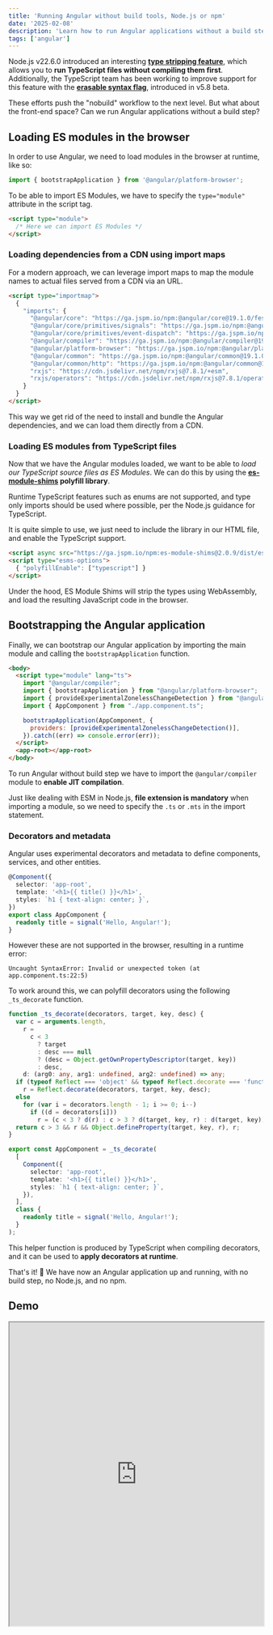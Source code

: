 ```yaml
---
title: 'Running Angular without build tools, Node.js or npm'
date: '2025-02-08'
description: 'Learn how to run Angular applications without a build step using ES modules and TypeScript in the browser.'
tags: ['angular']
---
```


Node.js v22.6.0 introduced an interesting [**type stripping feature**](https://nodejs.org/docs/v22.13.1/api/typescript.html#type-stripping), which allows you to **run TypeScript files without compiling them first**. Additionally, the TypeScript team has been working to improve support for this feature with the **[erasable syntax flag](https://www.totaltypescript.com/erasable-syntax-only)**, introduced in v5.8 beta.

These efforts push the "nobuild" workflow to the next level. But what about the front-end space? Can we run Angular applications without a build step?

## Loading ES modules in the browser

In order to use Angular, we need to load modules in the browser at runtime, like so:

```ts
import { bootstrapApplication } from '@angular/platform-browser';
```

To be able to import ES Modules, we have to specify the `type="module"` attribute in the script tag.

```html
<script type="module">
  /* Here we can import ES Modules */
</script>
```

### Loading dependencies from a CDN using import maps

For a modern approach, we can leverage import maps to map the module names to actual files served from a CDN via an URL.

```html
<script type="importmap">
  {
    "imports": {
      "@angular/core": "https://ga.jspm.io/npm:@angular/core@19.1.0/fesm2022/core.mjs",
      "@angular/core/primitives/signals": "https://ga.jspm.io/npm:@angular/core@19.1.0/fesm2022/primitives/signals.mjs",
      "@angular/core/primitives/event-dispatch": "https://ga.jspm.io/npm:@angular/core@19.1.0/fesm2022/primitives/event-dispatch.mjs",
      "@angular/compiler": "https://ga.jspm.io/npm:@angular/compiler@19.1.0/fesm2022/compiler.mjs",
      "@angular/platform-browser": "https://ga.jspm.io/npm:@angular/platform-browser@19.1.0/fesm2022/platform-browser.mjs",
      "@angular/common": "https://ga.jspm.io/npm:@angular/common@19.1.0/fesm2022/common.mjs",
      "@angular/common/http": "https://ga.jspm.io/npm:@angular/common@19.1.0/fesm2022/http.mjs",
      "rxjs": "https://cdn.jsdelivr.net/npm/rxjs@7.8.1/+esm",
      "rxjs/operators": "https://cdn.jsdelivr.net/npm/rxjs@7.8.1/operators/+esm"
    }
  }
</script>
```

This way we get rid of the need to install and bundle the Angular dependencies, and we can load them directly from a CDN.

### Loading ES modules from TypeScript files

Now that we have the Angular modules loaded, we want to be able to _load our TypeScript source files as ES Modules_. We can do this by using the **[es-module-shims](https://github.com/guybedford/es-module-shims) polyfill library**.

<Note>Runtime TypeScript features such as enums are not supported, and type only imports should be used where possible, per the Node.js guidance for TypeScript.</Note>

It is quite simple to use, we just need to include the library in our HTML file, and enable the TypeScript support.

```html
<script async src="https://ga.jspm.io/npm:es-module-shims@2.0.9/dist/es-module-shims.js"></script>
<script type="esms-options">
  { "polyfillEnable": ["typescript"] }
</script>
```

Under the hood, ES Module Shims will strip the types using WebAssembly, and load the resulting JavaScript code in the browser.


## Bootstrapping the Angular application

Finally, we can bootstrap our Angular application by importing the main module and calling the `bootstrapApplication` function.

```html
<body>
  <script type="module" lang="ts">
    import "@angular/compiler";
    import { bootstrapApplication } from "@angular/platform-browser";
    import { provideExperimentalZonelessChangeDetection } from "@angular/core";
    import { AppComponent } from "./app.component.ts";

    bootstrapApplication(AppComponent, {
      providers: [provideExperimentalZonelessChangeDetection()],
    }).catch((err) => console.error(err));
  </script>
  <app-root></app-root>
</body>
```

To run Angular without build step we have to import the `@angular/compiler` module to **enable JIT compilation**.

<Note>Just like dealing with ESM in Node.js, **file extension is mandatory** when importing a module, so we need to specify the `.ts` or `.mts` in the import statement.</Note>

### Decorators and metadata

Angular uses experimental decorators and metadata to define components, services, and other entities.

```ts
@Component({
  selector: 'app-root',
  template: '<h1>{{ title() }}</h1>',
  styles: `h1 { text-align: center; }`,
})
export class AppComponent {
  readonly title = signal('Hello, Angular!');
}
```

However these are not supported in the browser, resulting in a runtime error:

```text
Uncaught SyntaxError: Invalid or unexpected token (at app.component.ts:22:5)
```

To work around this, we can polyfill decorators using the following `_ts_decorate` function.

```ts
function _ts_decorate(decorators, target, key, desc) {
  var c = arguments.length,
    r =
      c < 3
        ? target
        : desc === null
        ? (desc = Object.getOwnPropertyDescriptor(target, key))
        : desc,
    d: (arg0: any, arg1: undefined, arg2: undefined) => any;
  if (typeof Reflect === 'object' && typeof Reflect.decorate === 'function')
    r = Reflect.decorate(decorators, target, key, desc);
  else
    for (var i = decorators.length - 1; i >= 0; i--)
      if ((d = decorators[i]))
        r = (c < 3 ? d(r) : c > 3 ? d(target, key, r) : d(target, key)) || r;
  return c > 3 && r && Object.defineProperty(target, key, r), r;
}

export const AppComponent = _ts_decorate(
  [
    Component({
      selector: 'app-root',
      template: '<h1>{{ title() }}</h1>',
      styles: `h1 { text-align: center; }`,
    }),
  ],
  class {
    readonly title = signal('Hello, Angular!');
  }
);

```

This helper function is produced by TypeScript when compiling decorators, and it can be used to **apply decorators at runtime**.

That's it! 🚀 We have now an Angular application up and running, with no build step, no Node.js, and no npm.

## Demo

<iframe loading="lazy" width="100%" height="600px" src="https://stackblitz.com/edit/stackblitz-starters-rsqjggqj?embed=1&file=index.html"></iframe>
